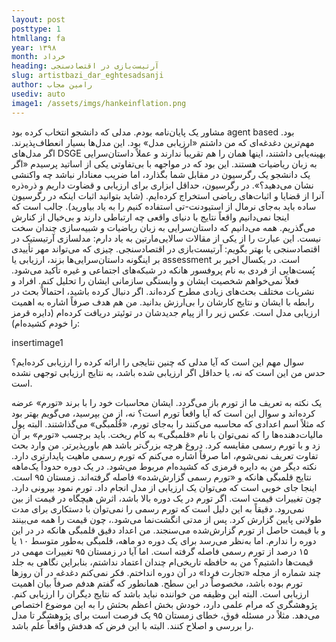 ```yaml
---
layout: post
posttype: 1
htmllang: fa
year: ۱۳۹۸
month: خرداد
heading: ‌آرتیست‌بازی در اقتصادسنجی
slug: artistbazi_dar_eghtesadsanji
author: رامین مجاب
usediv: auto
image1: /assets/imgs/hankeinflation.png
---
```


مشاور یک پایان‌نامه بودم. مدلی که دانشجو انتخاب کرده بود agent based بود. مهم‌ترین دغدغه‌ای که من داشتم «ارزیابی مدل» بود. این مدل‌ها بسیار انعطاف‌پذیرند. اگر مدل‌های DSGE بهینه‌یابی داشتند، اینها همان را هم تقریباً ندارند و عملاً داستان‌سرایی به زبان ریاضیات هستند. این بود که در مواجهه با بی‌تفاوتی یکی از اساتید پرسیدم «اگر یک دانشجو یک رگرسیون در مقابل شما بگذارد، اما ضریب معنادار نباشد چه واکنشی نشان می‌دهید؟».  در رگرسیون، حداقل ابزاری برای ارزیابی و قضاوت داریم و ذره‌ذره آنرا از قضایا و اثبات‌های ریاضی استخراج کرده‌ایم. (شاید بتوانید اثبات اینکه در رگرسیون ساده باید به‌جای نرمال از استیودنت-تی استفاده کنیم را به یاد بیاورید). جالب است که اینجا نمی‌دانیم واقعاً نتایج با دنیای واقعی چه ارتباطی دارند و بی‌خیال از کنارش می‌گذریم.
همه می‌دانیم که داستان‌سرایی به زبان ریاضیات و شبیه‌سازی چندان سخت نیست. این عبارت را از یکی از مقالات سالایی‌مارتین به یاد دارم: مدلسازی آرتیستیک در اقتصادسنجی یا بهتر بگویم: آرتیست‌بازی در اقتصادسنجی. چیزی که می‌تواند مهر تأییدی بر اینگونه داستان‌سرایی‌ها بزند، ارزیابی یا assessment است. 
در یکسال اخیر بر پُست‌هایی از فردی به نام پروفسور هانکه در شبکه‌های اجتماعی و غیره تأکید می‌شود. فعلاً نمی‌خواهم شخصیت ایشان و وابستگی سازمانی ایشان را تحلیل کنم. افراد و نشریات مختلف بحث‌های زیادی مطرح کرده‌اند. اگر دنبال کرده باشید، احتمالاً بحث در رابطه با ایشان و نتایج کارشان را بی‌ارزش بدانید. من هم هدف صرفاً اشاره به اهمیت ارزیابی مدل است.
 عکس زیر را از پیام جدیدشان در توئیتر دریافت کرده‌ام (دایره قرمز را خودم کشیده‌ام):
 
insertimage1
 
سوال مهم این است که آیا مدلی که چنین نتایجی را ارائه کرده را ارزیابی کرده‌ایم؟ حدس من این است که نه، یا حداقل اگر ارزیابی شده باشد، به نتایج ارزیابی توجهی نشده است.  

یک نکته به تعریف ما از تورم باز می‌گردد. ایشان محاسبات خود را با برند «تورم» عرضه کرده‌اند و سوال این است که آیا واقعاً تورم است؟ نه، از من بپرسید، می‌گویم بهتر بود که مثلاً اسم اعدادی که محاسبه می‌کنند را به‌جای تورم، «قُلُمبگی» می‌گذاشتند. البته پول مالیات‌دهنده‌ها را که نمی‌توان با نام «قلمبگی» به کام ریخت. باید برچسب «تورم» بر آن زد و با تورم رسمی مقایسه کرد. دروغ هرچه بزرگ‌تر باشد هم باورپذیرتر. من وارد بحث تفاوت تعریف نمی‌شوم، اما صرفاً اشاره می‌کنم که تورم رسمی ماهیت پایدارتری دارد.
 نکته دیگر من به دایره قرمزی  که کشیده‌ام مربوط می‌شود. در یک دوره حدوداً یک‌ماهه نتایج قلمبگی هانکه و «تورم رسمی گزارش‌شده» فاصله گرفته‌اند. زمستان ۹۵ است. اینجا جای خوبی است که می‌توان یک ارزیابی از مدل انجام داد.
تورم نمود بیرونی دارد. چون تغییرات قیمت است. اگر تورم در یک دوره بالا باشد، اثرش هیچگاه در قیمت از بین نمی‌رود. دقیقاً به این دلیل است که تورم رسمی را نمی‌توان با دستکاری برای مدت طولانی پایین گزارش کرد. پس از مدتی انگشت‌نما می‌شود.، چون قیمت را همه می‌بینند و با قیمت حاصل از تورم گزارش‌شده می‌سنجند. 
من اعداد دقیق قلمبگی هانکه در در این دوره را ندارم. اما به‌نظر می‌رسد برای یک دوره دو ماهه، قلمبگی به‌طور متوسط ۱۰ یا ۱۵ درصد از تورم رسمی فاصله گرفته است. اما آیا در زمستان ۹۵ تغییرات مهمی در قیمت‌ها داشتیم؟ من به حافظه تاریخی‌ام چندان اعتماد نداشتم، بنابراین نگاهی به جلد چند شماره از مجله «تجارت فردا» در آن دوره انداختم. فکر نمی‌کنم دغدغه در آن روزها تورم بوده باشد، مخصوصاً در این سطح.
همانطور که گفتم هدفم صرفاً بیان اهمیت ارزیابی است. البته این وظیفه من خواننده نباید باشد که نتایج دیگران را ارزیابی کنم. پژوهشگری که مرام علمی دارد، خودش بخش اعظم بحثش را به این موضوع اختصاص می‌دهد. مثلاً در مسئله فوق، خطای زمستان ۹۵ یک فرصت است برای پژوهشگر تا مدل را بررسی و اصلاح کنند. البته با این فرض که هدفش واقعاً علم باشد.


